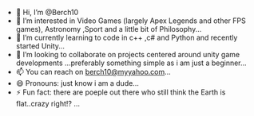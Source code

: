 - 👋 Hi, I’m @Berch10
- 👀 I’m interested in Video Games (largely Apex Legends and other FPS games), Astronomy ,Sport and a little bit of Philosophy...
- 🌱 I’m currently learning to code in c++ ,c# and Python and recently started Unity...
- 💞️ I’m looking to collaborate on projects centered around unity game developments ...preferably something simple as i am just a beginner...
- 📫 You can reach on berch10@myyahoo.com...
- 😄 Pronouns: just know i am a dude...
- ⚡ Fun fact: there are poeple out there who still think the Earth is flat..crazy right!?  ...

<!---
Berch10/Berch10 is a ✨ special ✨ repository because its `README.md` (this file) appears on your GitHub profile.
You can click the Preview link to take a look at your changes.
--->

